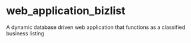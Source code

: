 # web_application_bizlist
A dynamic database driven web application that functions as a classified business listing
